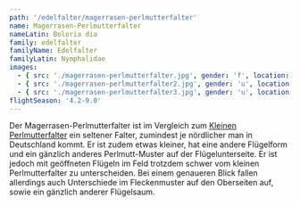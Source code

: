 ```yaml
---
path: '/edelfalter/magerrasen-perlmutterfalter'
name: Magerrasen-Perlmutterfalter
nameLatin: Boloria dia
family: edelfalter
familyName: Edelfalter
familyLatin: Nymphalidae
images:
  - { src: './magerrasen-perlmutterfalter.jpg', gender: 'f', location: 'Brandenburg, bei Grünhof', author: Georg, date: '2016-07-31' }
  - { src: './magerrasen-perlmutterfalter2.jpg', gender: 'u', location: 'Brandenburg, bei Dollgow', author: Georg, date: '2016-07-29' }
  - { src: './magerrasen-perlmutterfalter3.jpg', gender: 'u', location: 'Brandenburg, bei Dollgow', author: Georg, date: '2016-07-29' }
flightSeason: '4.2-9.0'
---
```


Der Magerrasen-Perlmutterfalter ist im Vergleich zum [Kleinen Perlmutterfalter](/edelfalter/kleiner-perlmutterfalter) ein seltener Falter, zumindest je nördlicher man in Deutschland kommt. Er ist zudem etwas kleiner, hat eine andere Flügelform und ein gänzlich anderes Perlmutt-Muster auf der Flügelunterseite. Er ist jedoch mit geöffneten Flügeln im Feld trotzdem schwer vom kleinen Perlmutterfalter zu unterscheiden. Bei einem genaueren Blick fallen allerdings auch Unterschiede im Fleckenmuster auf den Oberseiten auf, sowie ein gänzlich anderer Flügelsaum.
